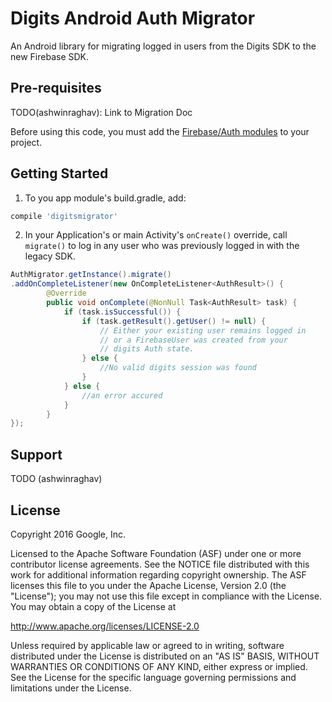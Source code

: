 Digits Android Auth Migrator
======================

An Android library for migrating logged in users from the Digits SDK to the new
Firebase SDK.

Pre-requisites
--------------
TODO(ashwinraghav): Link to Migration Doc

Before using this code, you must add the [Firebase/Auth modules](https://firebase.google.com/docs/auth/android/start/) to your project.

Getting Started
---------------
1. To you app module's build.gradle, add:
```groovy
compile 'digitsmigrator'
```
2. In your Application's or main Activity's `onCreate()` override,
   call `migrate()` to log in any user who was previously logged in with the
   legacy SDK.
```java
AuthMigrator.getInstance().migrate()
.addOnCompleteListener(new OnCompleteListener<AuthResult>() {
        @Override
        public void onComplete(@NonNull Task<AuthResult> task) {
            if (task.isSuccessful()) {
                if (task.getResult().getUser() != null) {
                    // Either your existing user remains logged in
                    // or a FirebaseUser was created from your 
                    // digits Auth state.
                } else {
                    //No valid digits session was found
                }
            } else {
                //an error accured
            }
        }
});
```

Support
-------
TODO (ashwinraghav)

License
-------

Copyright 2016 Google, Inc.

Licensed to the Apache Software Foundation (ASF) under one or more contributor
license agreements.  See the NOTICE file distributed with this work for
additional information regarding copyright ownership.  The ASF licenses this
file to you under the Apache License, Version 2.0 (the "License"); you may not
use this file except in compliance with the License.  You may obtain a copy of
the License at

http://www.apache.org/licenses/LICENSE-2.0

Unless required by applicable law or agreed to in writing, software
distributed under the License is distributed on an "AS IS" BASIS, WITHOUT
WARRANTIES OR CONDITIONS OF ANY KIND, either express or implied.  See the
License for the specific language governing permissions and limitations under
the License.
